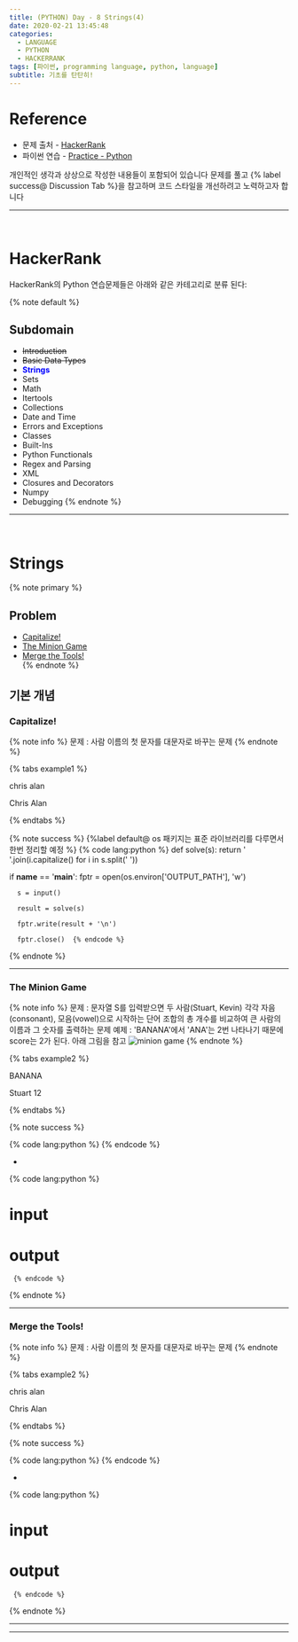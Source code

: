 ```yaml
---
title: (PYTHON) Day - 8 Strings(4)
date: 2020-02-21 13:45:48
categories:
  - LANGUAGE
  - PYTHON
  - HACKERRANK
tags: [파이썬, programming language, python, language]
subtitle: 기초를 탄탄히!
---
```


# Reference

- 문제 출처 - [HackerRank](https://www.hackerrank.com/dashboard)
- 파이썬 연습 - [Practice - Python](https://www.hackerrank.com/domains/python?filters%5Bstatus%5D%5B%5D=unsolved&badge_type=python)

개인적인 생각과 상상으로 작성한 내용들이 포함되어 있습니다
문제를 풀고 {% label success@ Discussion Tab %}을 참고하며 코드 스타일을 개선하려고 노력하고자 합니다

------
</br>

# HackerRank

HackerRank의 Python 연습문제들은 아래와 같은 카테고리로 분류 된다:

{% note default %}
  ## Subdomain

  - ~~Introduction~~
  - ~~Basic Data Types~~
  - <strong style="color:blue">Strings</strong>
  - Sets
  - Math
  - Itertools
  - Collections
  - Date and Time
  - Errors and Exceptions
  - Classes
  - Built-Ins
  - Python Functionals
  - Regex and Parsing
  - XML
  - Closures and Decorators
  - Numpy
  - Debugging
{% endnote %}

------
</br>

# Strings

{% note primary %}
  ## Problem

  - [Capitalize!](#Capitalize!)
  - [The Minion Game](#The-Minion-Game)
  - [Merge the Tools!](#Merge-the-Tools!)   
{% endnote %}

## 기본 개념

### Capitalize!

{% note info %}
문제 : 사람 이름의 첫 문자를 대문자로 바꾸는 문제
{% endnote %}

{% tabs example1 %}
  <!-- tab INPUT @code -->
  chris alan
  <!-- endtab -->

  <!-- tab OUTPUT @code -->
  Chris Alan
  <!-- endtab -->
{% endtabs %}

{% note success %}
  {%label default@ os 패키지는 표준 라이브러리를 다루면서 한번 정리할 예정 %}
  {% code lang:python %}
  def solve(s):
    return ' '.join(i.capitalize() for i in s.split(' '))

  if __name__ == '__main__':
      fptr = open(os.environ['OUTPUT_PATH'], 'w')

      s = input()

      result = solve(s)

      fptr.write(result + '\n')

      fptr.close()  {% endcode %}
{% endnote %}

---

### The Minion Game

{% note info %}
문제 : 문자열 S를 입력받으면 두 사람(Stuart, Kevin) 각각 자음(consonant), 모음(vowel)으로 시작하는 단어 조합의 총 개수를 비교하여 큰 사람의 이름과 그 숫자를 출력하는 문제
예제 : 'BANANA'에서 'ANA'는 2번 나타나기 때문에 score는 2가 된다. 아래 그림을 참고
![minion game](https://s3.amazonaws.com/hr-challenge-images/9693/1450330231-04db904008-banana.png)
{% endnote %}

{% tabs example2 %}
  <!-- tab INPUT @code -->
  BANANA
  <!-- endtab -->

  <!-- tab OUTPUT @code -->
  Stuart 12
  <!-- endtab -->
{% endtabs %}

{% note success %}

  {% code lang:python %}
   {% endcode %}

  -

  {% code lang:python %}
  # input


  # output
     {% endcode %}
{% endnote %}

---

### Merge the Tools!

{% note info %}
문제 : 사람 이름의 첫 문자를 대문자로 바꾸는 문제
{% endnote %}

{% tabs example2 %}
  <!-- tab INPUT @code -->
  chris alan
  <!-- endtab -->

  <!-- tab OUTPUT @code -->
  Chris Alan
  <!-- endtab -->
{% endtabs %}

{% note success %}

  {% code lang:python %}
   {% endcode %}

  -

  {% code lang:python %}
  # input


  # output
     {% endcode %}
{% endnote %}

---
---
